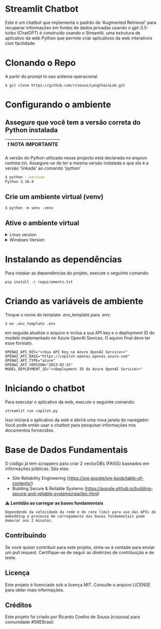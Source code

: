 # Streamlit Chatbot

Este é um chatbot que implementa o padrão de 'Augmented Retrieval' para recuperar informações em fontes de dados privadas usando o gpt-3.5-turbo (ChatGPT) é construído usando o Streamlit, uma estrutura de aplicativo da web Python que permite criar aplicativos da web interativos com facilidade.

# Clonando o Repo

A partir do prompt to seu sistema operacional
```
$ git clone https://github.com/rcsousa/LangChainLab.git
```

# Configurando o ambiente

## Assegure que você tem a versão correta do Python instalada
|:exclamation: NOTA IMPORTANTE|
|-----------------------------|

 A versão do Python utilizada nesse projecto está declarada no arquivo runtime.txt. Assegure-se de ter a mesma versão instalada e que ela é a versão 'linkada' ao comando 'python'

```bash
$ python --version 
Python 3.10.4
```

## Crie um ambiente virtual (venv)
```Shell
$ python -m venv .venv
```
## Ative o ambiente virtual
<details>

<summary>Linux version</summary>

```Shell
$ source .venv/bin/activate
```
</details>
<details>
<summary>Windows Version</summary>
No cmd.exe

```Shell
c:\venv\Scripts\activate.bat
```
No PowerShell
```Shell
PS C:\venv\Scripts\Activate.ps1
```
</details>

# Instalando as dependências
Para instalar as dependências do projeto, execute o seguinte comando:

```Shell
pip install -r requirements.txt
```

# Criando as variáveis de ambiente
Troque o nome do template .env_template para .env:
```Shell
$ mv .env_template .env
```
em seguida atualize o arquivo e inclua a sua API key e o deployment ID do modelo implementado no Azure OpenAI Sevices. O aquivo final deve ter esse formato.
```Dotenv
OPENAI_API_KEY="<<Sua API Key no Azure OpenAI Service>>"
OPENAI_API_BASE="https://copilot-openai.openai.azure.com"
OPENAI_API_TYPE="azure"
OPENAI_API_VERSION="2023-05-15"
MODEL_DEPLOYMENT_ID="<<Deployment ID do Azure OpenAI Service>>"
```


# Iniciando o chatbot
Para executar o aplicativo da web, execute o seguinte comando:

```Shell
streamlit run copilot.py
```

Isso iniciará o aplicativo da web e abrirá uma nova janela do navegador. Você pode então usar o chatbot para pesquisar informações nos documentos fornecidos.

# Base de Dados Fundamentais
O código já tem scrappers para criar 2 vectorDBs (FAISS) baseados em informações públicas. São elas:

- Site Reliability Engineering (https://sre.google/sre-book/table-of-contents/)
- Building Secure & Reliable Systems (https://google.github.io/building-secure-and-reliable-systems/raw/toc.html)

:warning: **Lentidão ao carregar as bases fundamentais**

```text
Dependendo da velocidade da rede e do rate limit para uso das APIs de embedding o processo de carregamento das bases fundamentais pode demorar uns 2 minutos.
```


## Contribuindo
Se você quiser contribuir para este projeto, sinta-se à vontade para enviar um pull request. Certifique-se de seguir as diretrizes de contribuição e de teste.

## Licença
Este projeto é licenciado sob a licença MIT. Consulte o arquivo LICENSE para obter mais informações.

## Créditos
Este projeto foi criado por Ricardo Coelho de Sousa (rcsousa) para comunidade #SREBrasil.